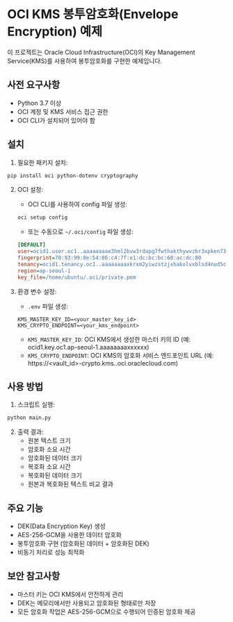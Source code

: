 # OCI KMS 봉투암호화(Envelope Encryption) 예제

이 프로젝트는 Oracle Cloud Infrastructure(OCI)의 Key Management Service(KMS)를 사용하여 봉투암호화를 구현한 예제입니다.

## 사전 요구사항

- Python 3.7 이상
- OCI 계정 및 KMS 서비스 접근 권한
- OCI CLI가 설치되어 있어야 함

## 설치

1. 필요한 패키지 설치:
```bash
pip install oci python-dotenv cryptography
```

2. OCI 설정:
   - OCI CLI를 사용하여 config 파일 생성:
   ```bash
   oci setup config
   ```
   - 또는 수동으로 `~/.oci/config` 파일 생성:
   ```ini
   [DEFAULT]
   user=ocid1.user.oc1..aaaaaaaae3hml2bvw3rdapg7fwthakthywvzbr3xpken73fjkfo52bhfktoa
   fingerprint=70:93:99:8e:54:86:c4:7f:e1:dc:bc:bc:68:ac:dc:80
   tenancy=ocid1.tenancy.oc1..aaaaaaaaxkrxm2yiwzstzjxhakolvxblsd4nud5czmhnhmaw2yep4f6nx7oq
   region=ap-seoul-1
   key_file=/home/ubuntu/.oci/private.pem
   ```

3. 환경 변수 설정:
   - `.env` 파일 생성:
   ```
   KMS_MASTER_KEY_ID=<your_master_key_id>
   KMS_CRYPTO_ENDPOINT=<your_kms_endpoint>
   ```
   - `KMS_MASTER_KEY_ID`: OCI KMS에서 생성한 마스터 키의 ID (예: ocid1.key.oc1.ap-seoul-1.aaaaaaaaxxxxxx)
   - `KMS_CRYPTO_ENDPOINT`: OCI KMS의 암호화 서비스 엔드포인트 URL (예: https://<vault_id>-crypto.kms.<region>.oci.oraclecloud.com)

## 사용 방법

1. 스크립트 실행:
```bash
python main.py
```

2. 출력 결과:
   - 원본 텍스트 크기
   - 암호화 소요 시간
   - 암호화된 데이터 크기
   - 복호화 소요 시간
   - 복호화된 데이터 크기
   - 원본과 복호화된 텍스트 비교 결과

## 주요 기능

- DEK(Data Encryption Key) 생성
- AES-256-GCM을 사용한 데이터 암호화
- 봉투암호화 구현 (암호화된 데이터 + 암호화된 DEK)
- 비동기 처리로 성능 최적화

## 보안 참고사항

- 마스터 키는 OCI KMS에서 안전하게 관리
- DEK는 메모리에서만 사용되고 암호화된 형태로만 저장
- 모든 암호화 작업은 AES-256-GCM으로 수행되어 인증된 암호화 제공